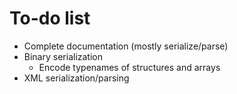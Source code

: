 # To-do list

* Complete documentation (mostly serialize/parse)
* Binary serialization
  * Encode typenames of structures and arrays
* XML serialization/parsing
